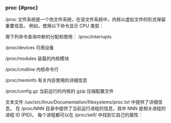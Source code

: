 ### proc {#proc}

/proc 文件系统是一个伪文件系统，在该文件系统中，内核以虚拟文件的形式保留重要信息。 例如，使用以下命令显示 CPU 类型：

用下列命令查询中断的分配和使用： /proc/interrupts

/proc/devices        可用设备

/proc/modules    装载的内核模块

/proc/cmdline    内核命令行

/proc/meminfo 有关内存使用的详细信息

/proc/config.gz    当前运行的内核的 gzip 压缩配置文件

文本文件 /usr/src/linux/Documentation/filesystems/proc.txt 中提供了详细信息。 在 /proc/NNN 目录中提供了当前运行进程的信息，其中 NNN 是相关进程的进程 ID (PID)。 每个进程都可以在 /proc/self/ 中找到它自己的属性：